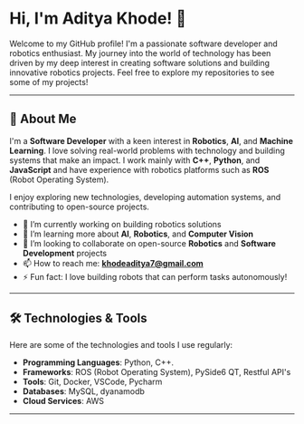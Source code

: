 # Hi, I'm Aditya Khode! 👋

Welcome to my GitHub profile! I'm a passionate software developer and robotics enthusiast. My journey into the world of technology has been driven by my deep interest in creating software solutions and building innovative robotics projects. Feel free to explore my repositories to see some of my projects!


---

## 🚀 About Me

I'm a **Software Developer** with a keen interest in **Robotics**, **AI**, and **Machine Learning**. I love solving real-world problems with technology and building systems that make an impact. I work mainly with **C++**, **Python**, and **JavaScript** and have experience with robotics platforms such as **ROS** (Robot Operating System).

I enjoy exploring new technologies, developing automation systems, and contributing to open-source projects.

- 🔭 I’m currently working on building robotics solutions
- 🌱 I’m learning more about **AI**, **Robotics**, and **Computer Vision**
- 👯 I’m looking to collaborate on open-source **Robotics** and **Software Development** projects
- 📫 How to reach me: **khodeaditya7@gmail.com**
- ⚡ Fun fact: I love building robots that can perform tasks autonomously!

---

## 🛠️ Technologies & Tools

Here are some of the technologies and tools I use regularly:

- **Programming Languages**: Python, C++.
- **Frameworks**: ROS (Robot Operating System), PySide6 QT, Restful API's
- **Tools**: Git, Docker, VSCode, Pycharm
- **Databases**: MySQL, dyanamodb
- **Cloud Services**: AWS

---
<!--
## 📂 Projects

Here are some of the projects I've worked on. You can find the complete list of projects in my [repositories](https://github.com/adityakhode).

### 1. [**Project Name 1**](link-to-project) 📱
Description of the project goes here. You can explain what the project does, the technology stack you used, and any important highlights. If this project is related to Robotics, you can include how it involves hardware, sensors, or robotics frameworks.

### 2. [**Project Name 2**](link-to-project) 🤖
Another project description. This one can focus on robotics or AI-based solutions you’ve built, like autonomous navigation, AI algorithms, or machine learning systems for robotics.

---

## 🤖 My Interests in Robotics & Software Development

I am incredibly passionate about **Robotics** and **Software Development**. I have a deep interest in automating physical systems and creating intelligent machines that can solve real-world challenges. Whether it's working on autonomous robots or optimizing software for better user experience, I strive to bring ideas to life.

I’m particularly interested in:

- **AI and Machine Learning** for improving robot decision-making
- **Automation systems** for industrial and domestic environments
- **Sensor integration** and **computer vision** for real-time data processing
- **Building custom robots** from scratch for various tasks

---

## 🌟 Stats

![Aditya's GitHub Stats](https://github-readme-stats.vercel.app/api?username=adityakhode&show_icons=true&hide_title=true&count_private=true&hide=prs&theme=radical)

---

## 🔗 Let's Connect

Feel free to reach out if you'd like to collaborate on a project, contribute to open-source, or just discuss anything related to robotics and software development. You can connect with me on:

- LinkedIn: [Aditya Khode](https://www.linkedin.com/in/adityakhode/)
- Twitter: [@AdityaKhode](https://twitter.com/adityakhode)

Thanks for visiting my profile!

---

# 💥 Featured Repositories
-->
<!-- Add a list of repositories you'd like to highlight here 
[Repository 1](https://github.com/adityakhode/repo1) - Short description of repo 1
[Repository 2](https://github.com/adityakhode/repo2) - Short description of repo 2 -->

